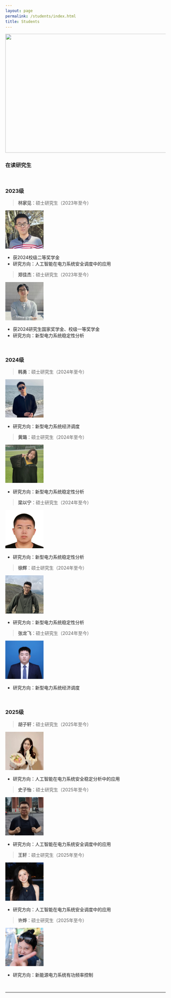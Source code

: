 ```yaml
---
layout: page
permalink: /students/index.html
title: Students
---
```


<div class="second">
<img src="/images/alumni/team2.JPG" width="650" height="373">
</div>

### 在读研究生

<br>

### 2023级

> **林家见**：硕士研究生（2023年至今）
<img src="/images/alumni/linjiajian.jpg" width="120" height="120">

- 获2024校级二等奖学金
- 研究方向：人工智能在电力系统安全调度中的应用

<a id="zhengjiajie"></a>
> **郑佳杰**：硕士研究生（2023年至今）
<img src="/images/alumni/zhengjiajie.jpg" width="120" height="120">

- 获2024研究生国家奖学金、校级一等奖学金
- 研究方向：新型电力系统稳定性分析

<br>

### 2024级

> **韩勇**：硕士研究生（2024年至今）
<img src="/images/alumni/hanyong.jpg" width="120" height="120">

- 研究方向：新型电力系统经济调度

> **黄璐**：硕士研究生（2024年至今）
<img src="/images/alumni/huanglu.jpg" width="120" height="120">

- 研究方向：新型电力系统稳定性分析

> **梁以宁**：硕士研究生（2024年至今）
<img src="/images/alumni/liangyining.jpg" width="120" height="120">

- 研究方向：新型电力系统稳定性分析

> **徐辉**：硕士研究生（2024年至今）
<img src="/images/alumni/xuhui.jpg" width="120" height="120">

- 研究方向：新型电力系统稳定性分析


> **张龙飞**：硕士研究生（2024年至今）
<img src="/images/alumni/zhanglongfei.jpg" width="120" height="120">

- 研究方向：新型电力系统经济调度

<br>

### 2025级

> **胡子轩**：硕士研究生（2025年至今）
<img src="/images/alumni/geyilin.jpg" width="120" height="120">

- 研究方向：人工智能在电力系统安全稳定分析中的应用

> **史子怡**：硕士研究生（2025年至今）
<img src="/images/alumni/liusiyuan.jpg" width="120" height="120">

- 研究方向：人工智能在电力系统安全调度中的应用

> **王轩**：硕士研究生（2025年至今）
<img src="/images/alumni/yiyuchun.jpg" width="120" height="120">

- 研究方向：人工智能在电力系统安全调度中的应用

> **许烨**：硕士研究生（2025年至今）
<img src="/images/alumni/zhouxiaotian.jpg" width="120" height="120">

- 研究方向：新能源电力系统有功频率控制

<br>


---




